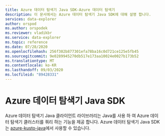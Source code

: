 ```yaml
---
title: Azure 데이터 탐색기 Java SDK-Azure 데이터 탐색기
description: 이 문서에서는 Azure 데이터 탐색기 Java SDK에 대해 설명 합니다.
services: data-explorer
author: orspod
ms.author: orspodek
ms.reviewer: vladikbr
ms.service: data-explorer
ms.topic: reference
ms.date: 07/28/2020
ms.openlocfilehash: 256f302b877301efa78ba16c0d721ce125e5fb45
ms.sourcegitcommit: 9e0289945270db517e173aa10024e0027b173b52
ms.translationtype: MT
ms.contentlocale: ko-KR
ms.lasthandoff: 09/03/2020
ms.locfileid: "89428331"
---
```

# <a name="azure-data-explorer-java-sdk"></a>Azure 데이터 탐색기 Java SDK

Azure 데이터 탐색기 Java 클라이언트 라이브러리는 Java를 사용 하 여 Azure 데이터 탐색기 클러스터를 쿼리 하는 기능을 제공 합니다.
Azure 데이터 탐색기 Java SDK는 [azure-kusto-java](https://github.com/Azure/azure-kusto-java)에서 사용할 수 있습니다.
